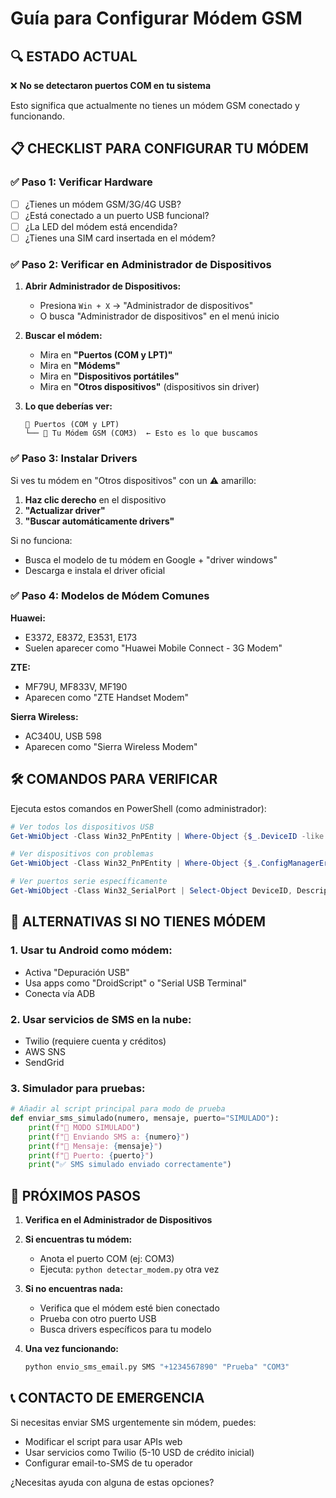 # Guía para Configurar Módem GSM

## 🔍 **ESTADO ACTUAL**
❌ **No se detectaron puertos COM en tu sistema**

Esto significa que actualmente no tienes un módem GSM conectado y funcionando.

## 📋 **CHECKLIST PARA CONFIGURAR TU MÓDEM**

### ✅ **Paso 1: Verificar Hardware**
- [ ] ¿Tienes un módem GSM/3G/4G USB?
- [ ] ¿Está conectado a un puerto USB funcional?
- [ ] ¿La LED del módem está encendida?
- [ ] ¿Tienes una SIM card insertada en el módem?

### ✅ **Paso 2: Verificar en Administrador de Dispositivos**

1. **Abrir Administrador de Dispositivos:**
   - Presiona `Win + X` → "Administrador de dispositivos"
   - O busca "Administrador de dispositivos" en el menú inicio

2. **Buscar el módem:**
   - Mira en **"Puertos (COM y LPT)"** 
   - Mira en **"Módems"**
   - Mira en **"Dispositivos portátiles"**
   - Mira en **"Otros dispositivos"** (dispositivos sin driver)

3. **Lo que deberías ver:**
   ```
   📁 Puertos (COM y LPT)
   └── 📱 Tu Módem GSM (COM3)  ← Esto es lo que buscamos
   ```

### ✅ **Paso 3: Instalar Drivers**

Si ves tu módem en "Otros dispositivos" con un ⚠️ amarillo:

1. **Haz clic derecho** en el dispositivo
2. **"Actualizar driver"**
3. **"Buscar automáticamente drivers"**

Si no funciona:
- Busca el modelo de tu módem en Google + "driver windows"
- Descarga e instala el driver oficial

### ✅ **Paso 4: Modelos de Módem Comunes**

**Huawei:**
- E3372, E8372, E3531, E173
- Suelen aparecer como "Huawei Mobile Connect - 3G Modem"

**ZTE:**
- MF79U, MF833V, MF190
- Aparecen como "ZTE Handset Modem"

**Sierra Wireless:**
- AC340U, USB 598
- Aparecen como "Sierra Wireless Modem"

## 🛠️ **COMANDOS PARA VERIFICAR**

Ejecuta estos comandos en PowerShell (como administrador):

```powershell
# Ver todos los dispositivos USB
Get-WmiObject -Class Win32_PnPEntity | Where-Object {$_.DeviceID -like "USB*"} | Select-Object Name, DeviceID

# Ver dispositivos con problemas
Get-WmiObject -Class Win32_PnPEntity | Where-Object {$_.ConfigManagerErrorCode -ne 0} | Select-Object Name, DeviceID

# Ver puertos serie específicamente
Get-WmiObject -Class Win32_SerialPort | Select-Object DeviceID, Description, PNPDeviceID
```

## 📱 **ALTERNATIVAS SI NO TIENES MÓDEM**

### 1. **Usar tu Android como módem:**
- Activa "Depuración USB" 
- Usa apps como "DroidScript" o "Serial USB Terminal"
- Conecta vía ADB

### 2. **Usar servicios de SMS en la nube:**
- Twilio (requiere cuenta y créditos)
- AWS SNS
- SendGrid

### 3. **Simulador para pruebas:**
```python
# Añadir al script principal para modo de prueba
def enviar_sms_simulado(numero, mensaje, puerto="SIMULADO"):
    print(f"🔄 MODO SIMULADO")
    print(f"📱 Enviando SMS a: {numero}")
    print(f"💬 Mensaje: {mensaje}")
    print(f"🔌 Puerto: {puerto}")
    print("✅ SMS simulado enviado correctamente")
```

## 🎯 **PRÓXIMOS PASOS**

1. **Verifica en el Administrador de Dispositivos**
2. **Si encuentras tu módem:**
   - Anota el puerto COM (ej: COM3)
   - Ejecuta: `python detectar_modem.py` otra vez
   
3. **Si no encuentras nada:**
   - Verifica que el módem esté bien conectado
   - Prueba con otro puerto USB
   - Busca drivers específicos para tu modelo

4. **Una vez funcionando:**
   ```bash
   python envio_sms_email.py SMS "+1234567890" "Prueba" "COM3"
   ```

## 📞 **CONTACTO DE EMERGENCIA**

Si necesitas enviar SMS urgentemente sin módem, puedes:
- Modificar el script para usar APIs web
- Usar servicios como Twilio (5-10 USD de crédito inicial)
- Configurar email-to-SMS de tu operador

¿Necesitas ayuda con alguna de estas opciones?
